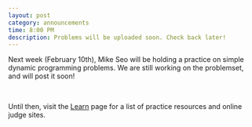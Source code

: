 ```yaml
---
layout: post
category: announcements
time: 8:00 PM
description: Problems will be uploaded soon. Check back later!
---
```


Next week (February 10th), Mike Seo will be holding a practice on simple dynamic 
programming problems. We are still working on the problemset, and will post it soon!

<br/>

Until then, visit the [Learn](/learn.html) page for a list of practice resources and 
online judge sites.
